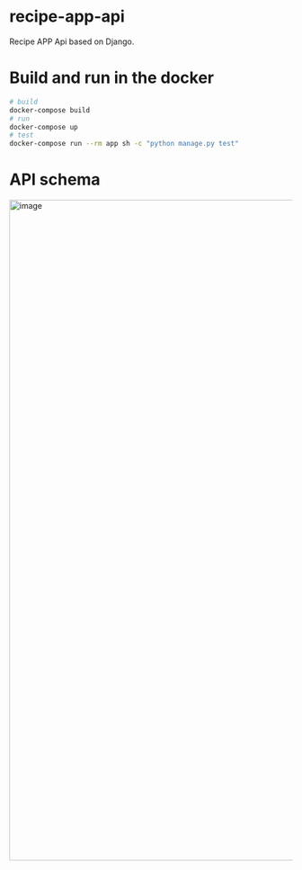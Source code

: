 # recipe-app-api
Recipe APP Api based on Django.

# Build and run in the docker

```bash
# build
docker-compose build
# run
docker-compose up
# test
docker-compose run --rm app sh -c "python manage.py test"
```

# API schema
<img width="1175" alt="image" src="https://user-images.githubusercontent.com/44360183/212777258-670b9258-8f27-4115-9cda-13e8773d3cce.png">
